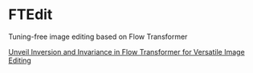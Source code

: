 # FTEdit
Tuning-free image editing based on Flow Transformer


[Unveil Inversion and Invariance in Flow Transformer for Versatile Image Editing](https://arxiv.org/pdf/2411.15843)
